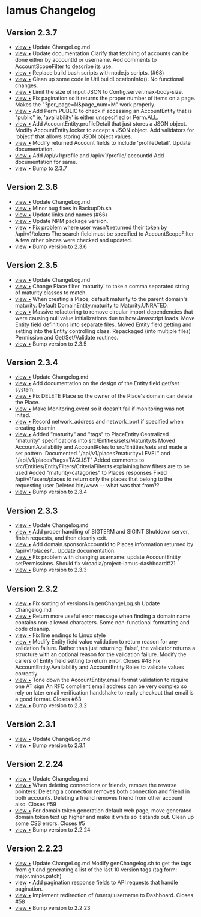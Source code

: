 # Iamus Changelog
## Version 2.3.7

<ul>
<li><a href="http://github.com/vircadia/Iamus/commit/c2350d627178836c5edcd7f2516bdcaf8b28ec59">view &bull;</a> Update ChangeLog.md</li> 
<li><a href="http://github.com/vircadia/Iamus/commit/ad8adc9dd94fa797e978131ccf0e840eda7e77df">view &bull;</a> Update documentation     Clarify that fetching of accounts can be done either by accountId or username. Add comments to AccountScopeFilter to describe its use.</li> 
<li><a href="http://github.com/vircadia/Iamus/commit/c692f2b4081a33673dc5e6006407637a20f21e7d">view &bull;</a> Replace build bash scripts with node.js scripts. (#68)</li> 
<li><a href="http://github.com/vircadia/Iamus/commit/37a4dbee5137ef2da8cb1b876ac86c22baa2c4d5">view &bull;</a> Clean up some code in Util.buildLocationInfo(). No functional changes.</li> 
<li><a href="http://github.com/vircadia/Iamus/commit/12f31a4f23e14d264b7e0feddef3cc5214f3dd8f">view &bull;</a> Limit the size of input JSON to Config.server.max-body-size.</li> 
<li><a href="http://github.com/vircadia/Iamus/commit/249b26d0989caa820a2d9d79db30f05083d56c72">view &bull;</a> Fix pagination so it returns the proper number of items on a page.     Makes the "?per_page=N&page_num=M" work properly.</li> 
<li><a href="http://github.com/vircadia/Iamus/commit/47bab57be416826773550493430844b113fe2188">view &bull;</a> Add Perm.PUBLIC to check if accessing an AccountEntity that is "public"     ie, 'availability' is either unspecified or Perm.ALL.</li> 
<li><a href="http://github.com/vircadia/Iamus/commit/d7c169fd05782d45fa5b76915b410e89b95a8d09">view &bull;</a> Add AccountEntity.profileDetail that just stores a JSON object. Modify AccountEntity.locker to accept a JSON object. Add validators for 'object' that allows storing JSON object values.</li> 
<li><a href="http://github.com/vircadia/Iamus/commit/696007d84fa5752acb165c28be5c1bd586a50e3f">view &bull;</a> Modify returned Account fields to include 'profileDetail'. Update documentation.</li> 
<li><a href="http://github.com/vircadia/Iamus/commit/43813c4ff380e3e7f6704b479593d149e0e745e9">view &bull;</a> Add /api/v1/profile and /api/v1/profile/:accountId Add documentation for same.</li> 
<li><a href="http://github.com/vircadia/Iamus/commit/dfda90f4731c4f0aa16d8fc8a5d6cd840403965d">view &bull;</a> Bump to 2.3.7</li> 
</ul>

## Version 2.3.6

<ul>
<li><a href="http://github.com/vircadia/Iamus/commit/d39b5731e0481cc0006dae2e6fb4a8530137b0bb">view &bull;</a> Update ChangeLog.md</li> 
<li><a href="http://github.com/vircadia/Iamus/commit/c67706945d71c51d806023c02dce26d4147ea1a6">view &bull;</a> Minor bug fixes in BackupDb.sh</li> 
<li><a href="http://github.com/vircadia/Iamus/commit/6b05304c326f8303a18afbde9421ccf030949297">view &bull;</a> Update links and names (#66)</li> 
<li><a href="http://github.com/vircadia/Iamus/commit/cc8e9d64f077c2ee62405cfe2437ad3483845c24">view &bull;</a> Update NPM package version.</li> 
<li><a href="http://github.com/vircadia/Iamus/commit/8cf1eee04aab3a069442c346241cf96aa8572f1a">view &bull;</a> Fix problem where user wasn't returned their token by /api/v1/tokens     The search field must be specified to AccountScopeFilter     A few other places were checked and updated.</li> 
<li><a href="http://github.com/vircadia/Iamus/commit/1d0be3bf637315c3196390124600cada3fc218f1">view &bull;</a> Bump version to 2.3.6</li> 
</ul>

## Version 2.3.5

<ul>
<li><a href="http://github.com/vircadia/Iamus/commit/e95291d4988f48d780795e134a364d9120f22fc3">view &bull;</a> Update ChangeLog.md</li> 
<li><a href="http://github.com/vircadia/Iamus/commit/b360944a70a994ee701a0f2b23303a1d71dd76fb">view &bull;</a> Change Place filter 'maturity' to take a comma separated string     of maturity classes to match.</li> 
<li><a href="http://github.com/vircadia/Iamus/commit/00355c7481b1958379d574a1ff7acc65a18d2eed">view &bull;</a> When creating a Place, default maturity to the parent domain's maturity. Default DomainEntity.maturity to Maturity.UNRATED.</li> 
<li><a href="http://github.com/vircadia/Iamus/commit/a80864dfea02c284c195000184392f9c1f7bdcce">view &bull;</a> Massive refactoring to remove circular import dependencies that were     causing null value initializations due to how Javascript loads. Move Entity field definitions into separate files. Moved Entity field getting and setting into the Entity controlling class. Repackaged (into multiple files) Permission and Get/Set/Validate routines.</li> 
<li><a href="http://github.com/vircadia/Iamus/commit/bf4df1bad8290c7ef4b20e5ce940b1a925f3b04e">view &bull;</a> Bump version to 2.3.5</li> 
</ul>

## Version 2.3.4

<ul>
<li><a href="http://github.com/vircadia/Iamus/commit/387e26b76f6c98b5fe5e55f34d319c588f77b5a8">view &bull;</a> Update Changelog.md</li> 
<li><a href="http://github.com/vircadia/Iamus/commit/d9759a3986c7c906b687047df268a9476193648d">view &bull;</a> Add documentation on the design of the Entity field get/set system.</li> 
<li><a href="http://github.com/vircadia/Iamus/commit/356b27369300f543e57dd7e7a73bc8f1d686ea15">view &bull;</a> Fix DELETE Place so the owner of the Place's domain can delete the Place.</li> 
<li><a href="http://github.com/vircadia/Iamus/commit/f9651d25d43a76d8e4aa5ee932f3e0a0f279514a">view &bull;</a> Make Monitoring.event so it doesn't fail if monitoring was not inited.</li> 
<li><a href="http://github.com/vircadia/Iamus/commit/d45833f889f838bdefe5cf8bfb31d316aad486e5">view &bull;</a> Record network_address and network_port if specified when creating doamin.</li> 
<li><a href="http://github.com/vircadia/Iamus/commit/acaa36a494ad439122f48376ba31f08068219566">view &bull;</a> Added "maturity" and "tags" to PlaceEntity Centralized "maturity" specifications into src/Entities/sets/Maturity.ts Moved AccountAvailability and AccountRoles to src/Entities/sets and made a set pattern. Documented "/api/v1/places?maturity=LEVEL" and "/api/v1/places?tags=TAGLIST" Added comments to src/Entities/EntityFilters/CriteriaFilter.ts explaining how filters are to be used Added "maturity-catagories" to Places responses Fixed /api/v1/users/places to return only the places that belong to the requesting user Deleted bin/www -- what was that from??</li> 
<li><a href="http://github.com/vircadia/Iamus/commit/56c4649b60f58915c3b05907f3f1149cf3fe0e71">view &bull;</a> Bump version to 2.3.4</li> 
</ul>

## Version 2.3.3

<ul>
<li><a href="http://github.com/vircadia/Iamus/commit/fe0518f44cbbab7e87a68c8e2bf44a8149cf9262">view &bull;</a> Update Changelog.md</li> 
<li><a href="http://github.com/vircadia/Iamus/commit/f1299154d43fe10687de6bc8ee79460fa4e24e53">view &bull;</a> Add proper handling of SIGTERM and SIGINT     Shutdown server, finish requests, and then cleanly exit.</li> 
<li><a href="http://github.com/vircadia/Iamus/commit/6a8c2b0fab15558ef684555ff35843d030dcf718">view &bull;</a> Add domain.sponsorAccountId to Places information returned by /api/v1/places/... Update documentation.</li> 
<li><a href="http://github.com/vircadia/Iamus/commit/fc4f64670e5836f732b8cef1f5a5a477d3aea76f">view &bull;</a> Fix problem with changing username: update AccountEntity setPermissions. Should fix vircadia/project-iamus-dashboard#21</li> 
<li><a href="http://github.com/vircadia/Iamus/commit/8cf02628b3c8055d0e84655fa2e65951bd2a6a4b">view &bull;</a> Bump version to 2.3.3</li> 
</ul>

## Version 2.3.2

<ul>
<li><a href="http://github.com/vircadia/Iamus/commit/1a137f8f7b2722234ef5d3a5fd110d1007a502fd">view &bull;</a> Fix sorting of versions in genChangeLog.sh Update Changelog.md</li> 
<li><a href="http://github.com/vircadia/Iamus/commit/4654f30bb6af0cb89ac0a4c7fcf9f640576876f3">view &bull;</a> Return more useful error message when finding a domain name contains     non-allowed characters. Some non-functional formatting and code cleanup.</li> 
<li><a href="http://github.com/vircadia/Iamus/commit/729cdd156c95d514751a7663bafd6b584c725d49">view &bull;</a> Fix line endings to Linux style</li> 
<li><a href="http://github.com/vircadia/Iamus/commit/0511c01854bebf75a46a7ad79dbf243f194aa06d">view &bull;</a> Modify Entity field value validation to return reason for any validation failure.     Rather than just returning 'false', the validator returns a structure with         an optional reason for the validation failure. Modify the callers of Entity field setting to return error. Closes #48 Fix AccountEntity.Availability and AccountEntity.Roles to validate values correctly.</li> 
<li><a href="http://github.com/vircadia/Iamus/commit/8dca92378f89629819e544ff3d73351756902b2e">view &bull;</a> Tone down the AccountEntity.email format validation to require one AT sign     An RFC complient email address can be very complex so rely on later     email verification handshake to really checkout that email is a good format. Closes #63</li> 
<li><a href="http://github.com/vircadia/Iamus/commit/3d6f7679ea605c288f537ddf8fffd011d9795922">view &bull;</a> Bump version to 2.3.2</li> 
</ul>

## Version 2.3.1

<ul>
<li><a href="http://github.com/vircadia/Iamus/commit/a0edba9f67e250ba5d1b8ad5c758bd17d4981af3">view &bull;</a> Update ChangeLog.md</li> 
<li><a href="http://github.com/vircadia/Iamus/commit/ffe9c154e709e5138c3afaa7377b448abac81354">view &bull;</a> Bump version to 2.3.1</li> 
</ul>

## Version 2.2.24

<ul>
<li><a href="http://github.com/vircadia/Iamus/commit/f59619261cfa874be2c3cd5f436def099040dde8">view &bull;</a> Update Changelog.md</li> 
<li><a href="http://github.com/vircadia/Iamus/commit/7ec03825c70af2f85ff569c38a59a0c77dca242c">view &bull;</a> When deleting connections or friends, remove the reverse pointers:     Deleting a connection removes both connection and friend in both accounts.     Deleting a friend removes friend from other account also. Closes #59</li> 
<li><a href="http://github.com/vircadia/Iamus/commit/c0ca649c6b97915662597363785cf3ceeae85d2e">view &bull;</a> For domain token generation default web page, move generated domain     token text up higher and make it white so it stands out. Clean up some CSS errors. Closes #5</li> 
<li><a href="http://github.com/vircadia/Iamus/commit/53ac8b06c950adeab17901476c2054c68315e49b">view &bull;</a> Bump version to 2.2.24</li> 
</ul>

## Version 2.2.23

<ul>
<li><a href="http://github.com/vircadia/Iamus/commit/1c51ba8f46832f70551d2802422cbb91c20a681d">view &bull;</a> Update ChangeLog.md Modify genChangelog.sh to get the tags from git and generating a list     of the last 10 version tags (tag form: major.minor.patch)</li> 
<li><a href="http://github.com/vircadia/Iamus/commit/db36bccf9dd965cc66940ff839596249d94abe14">view &bull;</a> Add pagination response fields to API requests that handle pagination.</li> 
<li><a href="http://github.com/vircadia/Iamus/commit/2b01b6bad64d0a7ceeb141befd5f6b0fb41db198">view &bull;</a> Implement redirection of /users/:username to Dashboard. Closes #58</li> 
<li><a href="http://github.com/vircadia/Iamus/commit/4dcab7bbcbf4bf5bb2f02143c541fe88b9abe3ac">view &bull;</a> Bump version to 2.2.23</li> 
</ul>

